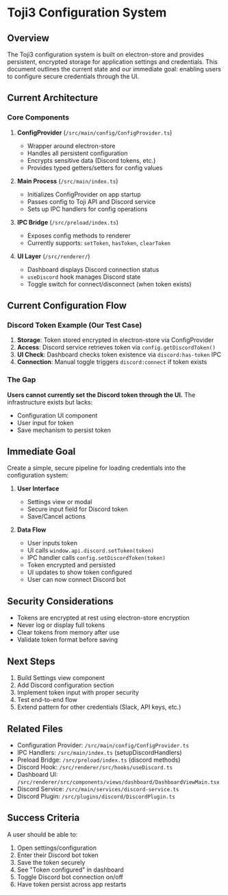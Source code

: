 # Toji3 Configuration System

## Overview

The Toji3 configuration system is built on electron-store and provides persistent, encrypted storage for application settings and credentials. This document outlines the current state and our immediate goal: enabling users to configure secure credentials through the UI.

## Current Architecture

### Core Components

1. **ConfigProvider** (`/src/main/config/ConfigProvider.ts`)
   - Wrapper around electron-store
   - Handles all persistent configuration
   - Encrypts sensitive data (Discord tokens, etc.)
   - Provides typed getters/setters for config values

2. **Main Process** (`/src/main/index.ts`)
   - Initializes ConfigProvider on app startup
   - Passes config to Toji API and Discord service
   - Sets up IPC handlers for config operations

3. **IPC Bridge** (`/src/preload/index.ts`)
   - Exposes config methods to renderer
   - Currently supports: `setToken`, `hasToken`, `clearToken`

4. **UI Layer** (`/src/renderer/`)
   - Dashboard displays Discord connection status
   - `useDiscord` hook manages Discord state
   - Toggle switch for connect/disconnect (when token exists)

## Current Configuration Flow

### Discord Token Example (Our Test Case)

1. **Storage**: Token stored encrypted in electron-store via ConfigProvider
2. **Access**: Discord service retrieves token via `config.getDiscordToken()`
3. **UI Check**: Dashboard checks token existence via `discord:has-token` IPC
4. **Connection**: Manual toggle triggers `discord:connect` if token exists

### The Gap

**Users cannot currently set the Discord token through the UI.** The infrastructure exists but lacks:
- Configuration UI component
- User input for token
- Save mechanism to persist token

## Immediate Goal

Create a simple, secure pipeline for loading credentials into the configuration system:

1. **User Interface**
   - Settings view or modal
   - Secure input field for Discord token
   - Save/Cancel actions

2. **Data Flow**
   - User inputs token
   - UI calls `window.api.discord.setToken(token)`
   - IPC handler calls `config.setDiscordToken(token)`
   - Token encrypted and persisted
   - UI updates to show token configured
   - User can now connect Discord bot

## Security Considerations

- Tokens are encrypted at rest using electron-store encryption
- Never log or display full tokens
- Clear tokens from memory after use
- Validate token format before saving

## Next Steps

1. Build Settings view component
2. Add Discord configuration section
3. Implement token input with proper security
4. Test end-to-end flow
5. Extend pattern for other credentials (Slack, API keys, etc.)

## Related Files

- Configuration Provider: `/src/main/config/ConfigProvider.ts`
- IPC Handlers: `/src/main/index.ts` (setupDiscordHandlers)
- Preload Bridge: `/src/preload/index.ts` (discord methods)
- Discord Hook: `/src/renderer/src/hooks/useDiscord.ts`
- Dashboard UI: `/src/renderer/src/components/views/dashboard/DashboardViewMain.tsx`
- Discord Service: `/src/main/services/discord-service.ts`
- Discord Plugin: `/src/plugins/discord/DiscordPlugin.ts`

## Success Criteria

A user should be able to:
1. Open settings/configuration
2. Enter their Discord bot token
3. Save the token securely
4. See "Token configured" in dashboard
5. Toggle Discord bot connection on/off
6. Have token persist across app restarts